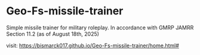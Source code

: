 # Geo-Fs-missile-trainer

Simple missile trainer for military roleplay. In accordance with GMRP JAMRR Section 11.2 (as of August 18th, 2025)

visit: https://bismarck017.github.io/Geo-Fs-missile-trainer/home.html#
